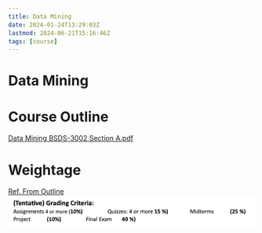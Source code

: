 ```yaml
---
title: Data Mining
date: 2024-01-24T13:29:03Z
lastmod: 2024-06-21T15:16:46Z
tags: [course]
---
```


# Data Mining

# Course Outline

[Data Mining BSDS-3002 Section A.pdf](assets/Data%20Mining%20BSDS-3002%20Section%20A-20240124212849-dgqmdrt.pdf)

# Weightage

[Ref. From Outline](assets/Data%20Mining%20BSDS-3002%20Section%20A-20240124212849-dgqmdrt.pdf?p=3)  
​![](assets/Data%20Mining%20BSDS-3002%20Section%20A-P3-20240124213028-20240124213028-tsizb59.png)​

‍
